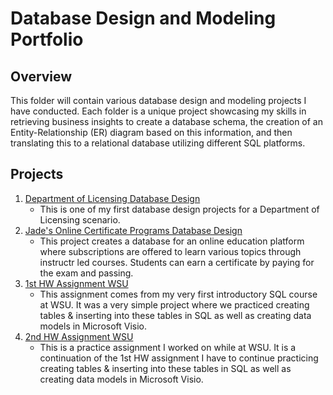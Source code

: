 # Database Design and Modeling Portfolio

## Overview
This folder will contain various database design and modeling projects I have conducted. Each folder is a unique project showcasing my skills in retrieving business insights to create a database schema, the creation of an Entity-Relationship (ER) diagram based on this information, and then translating this to a relational database utilizing different SQL platforms.

## Projects
1. [Department of Licensing Database Design](https://github.com/Jade010/SQL/tree/main/Database%20Design%20and%20Modeling/DeptOfLicensingProject)
     * This is one of my first database design projects for a Department of Licensing scenario.
2. [Jade's Online Certificate Programs Database Design](https://github.com/Jade010/SQL/tree/main/Database%20Design%20and%20Modeling/JadesOnlineEducationProject)
     * This project creates a database for an online education platform where subscriptions are offered to learn various topics through instructr led courses. Students can earn a certificate by paying for the exam and passing.
3. [1st HW Assignment WSU](https://github.com/Jade010/SQL/tree/main/Database%20Design%20and%20Modeling/FirstProject)
     * This assignment comes from my very first introductory SQL course at WSU. It was a very simple project where we practiced creating tables & inserting into these tables in SQL as well as creating data models in Microsoft Visio.
4. [2nd HW Assignment WSU](https://github.com/Jade010/SQL/tree/main/Database%20Design%20and%20Modeling/SecondProject)
     * This is a practice assignment I worked on while at WSU. It is a continuation of the 1st HW assignment I have to continue practicing creating tables & inserting into these tables in SQL as well as creating data models in Microsoft Visio.
